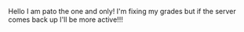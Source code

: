 Hello I am pato the one and only! I'm fixing my grades but if the server comes back up I'll be more active!!!
